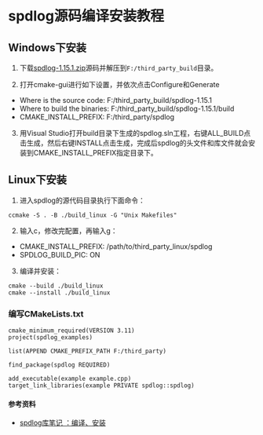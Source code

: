 # spdlog源码编译安装教程

## Windows下安装

1. 下载[spdlog-1.15.1.zip](https://github.com/gabime/spdlog/releases)源码并解压到`F:/third_party_build`目录。

2. 打开cmake-gui进行如下设置，并依次点击Configure和Generate

- Where is the source code: F:/third_party_build/spdlog-1.15.1
- Where to build the binaries: F:/third_party_build/spdlog-1.15.1/build
- CMAKE_INSTALL_PREFIX: F:/third_party/spdlog

3. 用Visual Studio打开build目录下生成的spdlog.sln工程，右键ALL_BUILD点击生成，然后右键INSTALL点击生成，完成后spdlog的头文件和库文件就会安装到CMAKE_INSTALL_PREFIX指定目录下。

## Linux下安装

1. 进入spdlog的源代码目录执行下面命令：

```
ccmake -S . -B ./build_linux -G "Unix Makefiles"
```

2. 输入c，修改完配置，再输入g：

- CMAKE_INSTALL_PREFIX: /path/to/third_party_linux/spdlog
- SPDLOG_BUILD_PIC: ON

3. 编译并安装：

```
cmake --build ./build_linux
cmake --install ./build_linux
```

### 编写CMakeLists.txt

```
cmake_minimum_required(VERSION 3.11)
project(spdlog_examples)

list(APPEND CMAKE_PREFIX_PATH F:/third_party)

find_package(spdlog REQUIRED)

add_executable(example example.cpp)
target_link_libraries(example PRIVATE spdlog::spdlog)
```

#### 参考资料

- [spdlog库笔记 ：编译、安装](https://blog.csdn.net/qq_28368377/article/details/130872394)